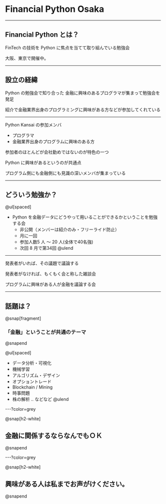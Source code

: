 # Financial Python Osaka 

---

## Financial Python とは？

FinTech の技術を Python に焦点を当てて取り組んでいる勉強会

大阪、東京で開催中。

---

## 設立の経緯

Python の勉強会で知り合った
金融に興味のあるプログラマが集まって勉強会を発足

紹介で金融業界出身のプログラミングに興味がある方などが参加してくれている

---

Python Kansai の参加メンバ

- プログラマ
- 金融業界出身のプログラムに興味のある方

参加者のほとんどが会社勤めではないのが特色の一つ

Python に興味があるというのが共通点

プログラム側にも金融側にも見識の深いメンバが集まっている

---

## どういう勉強か？

@ul[spaced]
- Python を金融データにどうやって用いることができるかということを勉強する会
  - 非公開（メンバーは紹介のみ・フリーライド防止）
  - 月に一回
  - 参加人数5 人 〜 20 人(全体で40名強)
  - 次回 8 月で第34回
@ulend

---

発表者がいれば、その議題で議論する

発表者がなければ、もくもく会と称した雑談会

プログラムに興味がある人が金融を議論する会

---

## 話題は？

@snap[fragment]
### 「金融」ということが共通のテーマ
@snapend


@ul[spaced]
- データ分析・可視化
- 機械学習
- アルゴリズム・デザイン
- オプショントレード
- Blockchain / Mining
- 時事問題
- 株の解析 .. などなど
@ulend

---?color=grey

@snap[h2-white]
## 金融に関係するならなんでもＯＫ
@snapend

---?color=grey

@snap[h2-white]
## 興味がある人は私までお声がけください。
@snapend

